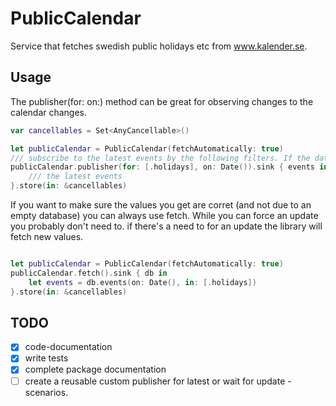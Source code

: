 # PublicCalendar

Service that fetches swedish public holidays etc from www.kalender.se.

## Usage

The publisher(for: on:) method can be great for observing changes to the calendar changes.   
```swift 
var cancellables = Set<AnyCancellable>()

let publicCalendar = PublicCalendar(fetchAutomatically: true)
/// subscribe to the latest events by the following filters. If the database is empty waiting to be fetched the result will be empty.
publicCalendar.publisher(for: [.holidays], on: Date()).sink { events in 
    /// the latest events
}.store(in: &cancellables)
``` 

If you want to make sure the values you get are corret (and not due to an empty database) you can always use fetch. While you can force an update you probably don't need to. if there's a need to for an update the library will fetch new values.
```swift 

let publicCalendar = PublicCalendar(fetchAutomatically: true)
publicCalendar.fetch().sink { db in 
    let events = db.events(on: Date(), in: [.holidays])
}.store(in: &cancellables)
``` 

## TODO

- [x] code-documentation
- [x] write tests
- [x] complete package documentation
- [ ] create a reusable custom publisher for latest or wait for update -scenarios.
